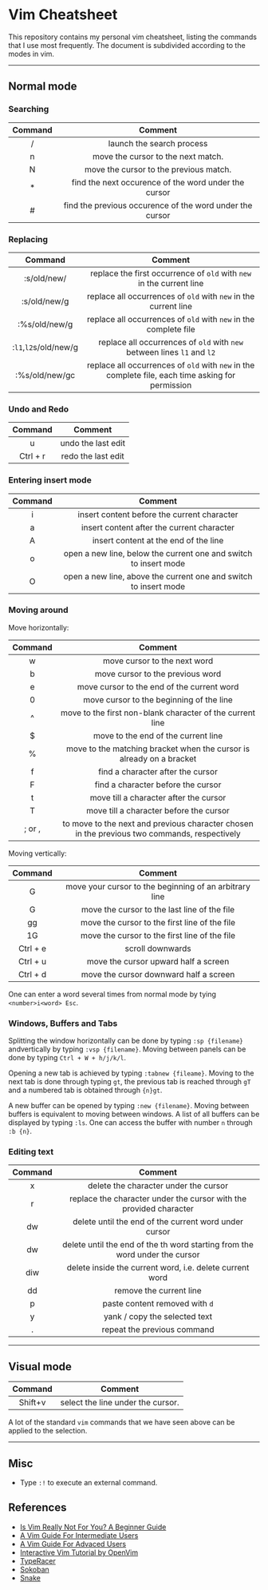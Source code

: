 # Vim Cheatsheet

This repository contains my personal vim cheatsheet, listing the commands that I use most frequently. The document is subdivided according to the modes in vim.

******

## Normal mode

### Searching

| Command | Comment |
| :-----: | :-----: |
| / | launch the search process |
| n | move the cursor to the next match. |
| N | move the cursor to the previous match. |
| * | find the next occurence of the word under the cursor |
| # | find the previous occurence of the word under the cursor |

### Replacing

| Command | Comment |
| :-----: | :-----: |
| :s/old/new/ | replace the first occurrence of `old` with `new` in the current line |
| :s/old/new/g | replace all occurrences of `old` with `new` in the current line |
| :%s/old/new/g | replace all occurrences of `old` with `new` in the complete file |
| :`l1`,`l2`s/old/new/g | replace all occurrences of `old` with `new` between lines `l1` and `l2` |
| :%s/old/new/gc | replace all occurrences of `old` with `new` in the complete file, each time asking for permission |
### Undo and Redo

| Command | Comment |
| :-----: | :-----: |
| u | undo the last edit |
| Ctrl + r | redo the last edit |


### Entering insert mode
| Command | Comment |
| :------: | :-----: |
| i | insert content before the current character |
| a | insert content after the current character |
| A | insert content at the end of the line |
| o | open a new line, below the current one and switch to insert mode |
| O | open a new line, above the current one and switch to insert mode |

### Moving around

Move horizontally:

| Command | Comment |
| :-----: | :-----: |
| w | move cursor to the next word |
| b | move cursor to the previous word |
| e | move cursor to the end of the current word |
| 0 | move cursor to the beginning of the line |
| ^ | move to the first non-blank character of the current line |
| $ | move to the end of the current line |
| % | move to the matching bracket when the cursor is already on a bracket |
| f<character> | find a character after the cursor |
| F<character> | find a character before the cursor |
| t<character> | move till a character after the cursor |
| T<character> | move till a character before the cursor |
| ; or , | to move to the next and previous character chosen in the previous two commands, respectively |

Moving vertically:

| Command | Comment |
| :-----: | :-----: |
| <line number> G | move your cursor to the beginning of an arbitrary line |
| G | move the cursor to the last line of the file |
| gg | move the cursor to the first line of the file |
| 1G | move the cursor to the first line of the file |
| Ctrl + e | scroll downwards |
| Ctrl + u | move the cursor upward half a screen |
| Ctrl + d | move the cursor downward half a screen |

One can enter a word several times from normal mode by tying `<number>i<word> Esc`.

### Windows, Buffers and Tabs

Splitting the window horizontally can be done by typing `:sp {filename}` andvertically by typing `:vsp {filename}`. Moving between panels can be done
by typing `Ctrl + W + h/j/k/l`.

Opening a new tab is achieved by typing `:tabnew {fileame}`.
Moving to the next tab is done through typing `gt`, the previous tab is reached through `gT` and a numbered tab is obtained through `{n}gt`.

A new buffer can be opened by typing `:new {filename}`. Moving between buffers is equivalent to moving between windows.
A list of all buffers can be displayed by typing `:ls`. One can access the buffer with number `n` through `:b {n}`.

### Editing text

| Command | Comment |
| :-----: | :-----: |
| x | delete the character under the cursor |
| r<character> | replace the character under the cursor with the provided character |
| dw | delete until the end of the current word under cursor | 
| d<n>w | delete until the end of the <n>th word starting from the word under the cursor |
| diw | delete inside the current word, i.e. delete current word |
| dd | remove the current line |
| p | paste content removed with `d` |
| y | yank / copy the selected text |
| . | repeat the previous command |

******

## Visual mode

| Command | Comment |
| :-----: | :-----: |
| Shift+v | select the line under the cursor. |

A lot of the standard `vim` commands that we have seen above can be applied to the selection.

******


## Misc

- Type `:!` to execute an external command.

## References

- [Is Vim Really Not For You? A Beginner Guide](https://thevaluable.dev/vim-beginner/)
- [A Vim Guide For Intermediate Users](https://thevaluable.dev/vim-intermediate/)
- [A Vim Guide For Advaced Users](https://thevaluable.dev/vim-advanced/)
- [Interactive Vim Tutorial by OpenVim](https://www.openvim.com/tutorial.html)
- [TypeRacer](https://play.typeracer.com/)
- [Sokoban](https://matthieucneude.com/sokoban/)
- [Snake](https://matthieucneude.com/snake/)
